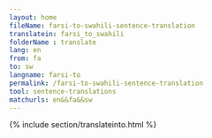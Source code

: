 ```yaml
---
layout: home
fileName: farsi-to-swahili-sentence-translation
translatein: farsi_to_swahili
folderName : translate
lang: en
from: fa
to: sw
langname: farsi-to
permalink: /farsi-to-swahili-sentence-translation
tool: sentence-translations
matchurls: en&&fa&&sw
---
```

{% include section/translateinto.html %}

